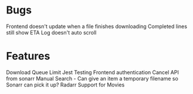 # Bugs
Frontend doesn't update when a file finishes downloading
Completed lines still show ETA
Log doesn't auto scroll

# Features
Download Queue Limit
Jest Testing
Frontend authentication
Cancel API from sonarr
Manual Search - Can give an item a temporary filename so Sonarr can pick it up?
Radarr Support for Movies
